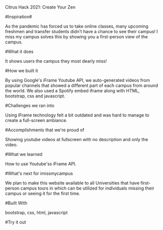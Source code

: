 Citrus Hack 2021: Create Your Zen

#Inspiration#

As the pandemic has forced us to take online classes, many upcoming freshmen and transfer students didn't have a chance to see their campus! I miss my campus solves this by showing you a first-person view of the campus.

#What it does

It shows users the campus they most dearly miss!

#How we built it

By using Google's iFrame Youtube API, we auto-generated videos from popular channels that showed a different part of each campus from around the world. We also used a Spotify embed iframe along with HTML, bootstrap, css and javascript.

#Challenges we ran into

Using iFrame technology felt a bit outdated and was hard to manage to create a full-screen ambiance.

#Accomplishments that we're proud of

Showing youtube videos at fullscreen with no description and only the video.

#What we learned

How to use Youtube'ss iFrame API.

#What's next for imissmycampus

We plan to make this website available to all Universities that have first-person campus tours in which can be utilized for individuals missing their campus or seeing it for the first time.

#Built With

bootstrap, css, html, javascript

#Try it out
